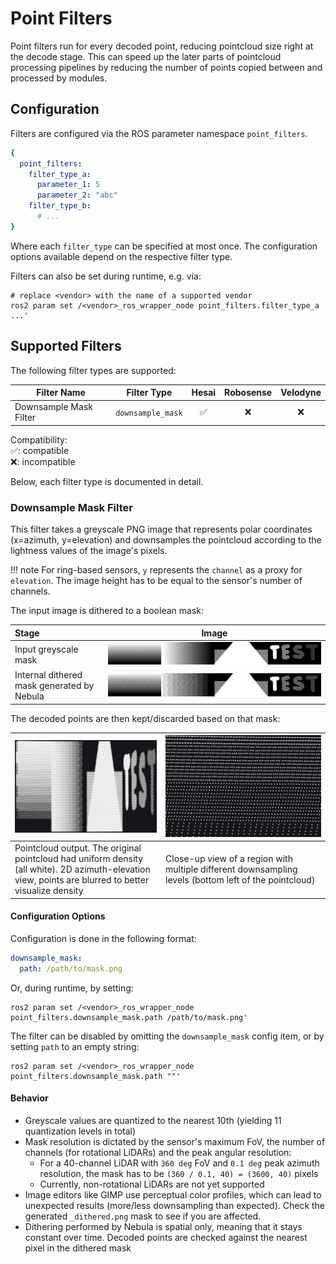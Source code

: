 # Point Filters

Point filters run for every decoded point, reducing pointcloud size right at the decode stage.
This can speed up the later parts of pointcloud processing pipelines by reducing the number of points copied between and processed by modules.

## Configuration

Filters are configured via the ROS parameter namespace `point_filters`.

```yaml
{
  point_filters:
    filter_type_a:
      parameter_1: 5
      parameter_2: "abc"
    filter_type_b:
      # ...
}
```

Where each `filter_type` can be specified at most once.
The configuration options available depend on the respective filter type.

Filters can also be set during runtime, e.g. via:

```shell
# replace <vendor> with the name of a supported vendor
ros2 param set /<vendor>_ros_wrapper_node point_filters.filter_type_a ...'
```

## Supported Filters

The following filter types are supported:

| Filter Name            | Filter Type       | Hesai | Robosense | Velodyne |
| ---------------------- | ----------------- | :---: | :-------: | :------: |
| Downsample Mask Filter | `downsample_mask` |  ✅   |    ❌     |    ❌    |

Compatibility:  
✅: compatible  
❌: incompatible

Below, each filter type is documented in detail.

### Downsample Mask Filter

This filter takes a greyscale PNG image that represents polar coordinates (x=azimuth, y=elevation)
and downsamples the pointcloud according to the lightness values of the image's pixels.

<!-- prettier-ignore-start -->
!!! note
    For ring-based sensors, `y` represents the `channel` as a proxy for `elevation`.
    The image height has to be equal to the sensor's number of channels.
<!-- prettier-ignore-end -->

The input image is dithered to a boolean mask:

| Stage                                      |                         Image                         |
| :----------------------------------------- | :---------------------------------------------------: |
| Input greyscale mask                       |     ![Greyscale mask](filters/at128_test_roi.png)     |
| Internal dithered mask generated by Nebula | ![Dithered mask](filters/at128_test_roi_dithered.png) |

The decoded points are then kept/discarded based on that mask:

| ![Pointcloud density](filters/at128_test_roi_cloud.png)                                                                                               | ![Pointcloud closeup](filters/at128_test_roi_cloud_closeup.png)                                       |
| ----------------------------------------------------------------------------------------------------------------------------------------------------- | ----------------------------------------------------------------------------------------------------- |
| Pointcloud output. The original pointcloud had uniform density (all white). 2D azimuth-elevation view, points are blurred to better visualize density | Close-up view of a region with multiple different downsampling levels (bottom left of the pointcloud) |

#### Configuration Options

Configuration is done in the following format:

```yaml
downsample_mask:
  path: /path/to/mask.png
```

Or, during runtime, by setting:

```shell
ros2 param set /<vendor>_ros_wrapper_node point_filters.downsample_mask.path /path/to/mask.png'
```

The filter can be disabled by omitting the `downsample_mask` config item, or by setting `path` to an empty string:

```shell
ros2 param set /<vendor>_ros_wrapper_node point_filters.downsample_mask.path ""'
```

#### Behavior

- Greyscale values are quantized to the nearest 10th (yielding 11 quantization levels in total)
- Mask resolution is dictated by the sensor's maximum FoV, the number of channels (for rotational LiDARs) and the peak angular resolution:
  - For a 40-channel LiDAR with `360 deg` FoV and `0.1 deg` peak azimuth resolution, the mask has to be `(360 / 0.1, 40) = (3600, 40)` pixels
  - Currently, non-rotational LiDARs are not yet supported
- Image editors like GIMP use perceptual color profiles, which can lead to unexpected results (more/less downsampling than expected). Check the generated `_dithered.png` mask to see if you are affected.
- Dithering performed by Nebula is spatial only, meaning that it stays constant over time. Decoded points are checked against the nearest pixel in the dithered mask
